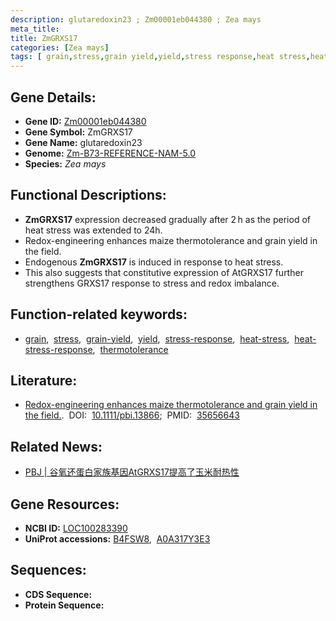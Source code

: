 ```yaml
---
description: glutaredoxin23 ; Zm00001eb044380 ; Zea mays
meta_title:
title: ZmGRXS17
categories: [Zea mays]
tags: [ grain,stress,grain yield,yield,stress response,heat stress,heat stress response,thermotolerance ]
---
```


## Gene Details:
- **Gene ID:**	[Zm00001eb044380](https://www.maizegdb.org/gene_center/gene/Zm00001eb044380)
- **Gene Symbol:** ZmGRXS17
- **Gene Name:** glutaredoxin23
- **Genome:** [Zm-B73-REFERENCE-NAM-5.0](https://www.maizegdb.org/genome/assembly/Zm-B73-REFERENCE-NAM-5.0)
- **Species:** *Zea mays*

## Functional Descriptions:
   - **ZmGRXS17** expression decreased gradually after 2 h as the period of heat stress was extended to 24h.
   - Redox-engineering enhances maize thermotolerance and grain yield in the field.
   - Endogenous **ZmGRXS17** is induced in response to heat stress.
   - This also suggests that constitutive expression of AtGRXS17 further strengthens GRXS17 response to stress and redox imbalance.

## Function-related keywords:
- [grain](/tags/grain/),&nbsp;&nbsp;[stress](/tags/stress/),&nbsp;&nbsp;[grain-yield](/tags/grain-yield/),&nbsp;&nbsp;[yield](/tags/yield/),&nbsp;&nbsp;[stress-response](/tags/stress-response/),&nbsp;&nbsp;[heat-stress](/tags/heat-stress/),&nbsp;&nbsp;[heat-stress-response](/tags/heat-stress-response/),&nbsp;&nbsp;[thermotolerance](/tags/thermotolerance/)

## Literature:
   - [Redox-engineering enhances maize thermotolerance and grain yield in the field.]( https://onlinelibrary.wiley.com/doi/10.1111/pbi.13866).&nbsp;&nbsp;DOI:&nbsp;&nbsp;[10.1111/pbi.13866](https://onlinelibrary.wiley.com/doi/10.1111/pbi.13866);&nbsp;&nbsp;PMID:&nbsp;&nbsp;[35656643](https://pubmed.ncbi.nlm.nih.gov/35656643/)

## Related News:
   - [PBJ | 谷氧还蛋白家族基因AtGRXS17提高了玉米耐热性](https://mp.weixin.qq.com/s?__biz=MzIyOTY2NDYyNQ==&mid=2247542300&idx=5&sn=ab684ffa5c48f970d8afca7b0ab57b34&chksm=e8bd5402dfcadd14e1db51de9f5195b0fbe6c8200b9c77ff83859e83a8d8084235762655740d&scene=27#wechat_redirect)

## Gene Resources:
- **NCBI ID:** [LOC100283390](https://www.ncbi.nlm.nih.gov/gene/?term=LOC100283390)
- **UniProt accessions:** [B4FSW8](https://www.uniprot.org/uniprotkb/B4FSW8/entry),&nbsp;&nbsp;[A0A317Y3E3](https://www.uniprot.org/uniprotkb/A0A317Y3E3/entry)



## Sequences:
- **CDS Sequence:**
- **Protein Sequence:**
